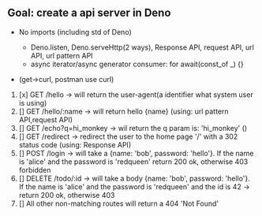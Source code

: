 ## Goal: create a api server in Deno

- No imports (including std of Deno)
    - Deno.listen, Deno.serveHttp(2 ways), Response API, request API, url API, url pattern API
    - async iterator/async generator consumer: for await(const_of _) {}

- (get->curl, postman use curl)

1. [x] GET /hello -> will return the user-agent(a identifier what system user is using)
2. [] GET /hello/:name -> will return hello {name} (using: url pattern API,request API)
3. [] GET /echo?q=hi_monkey -> wil return the q param is: 'hi_monkey' ()
4. [] GET /redirect -> redirect the user to the home page '/' with a 302 status code (using: Response API)
5. [] POST /login -> will take a {name: 'bob', password: 'hello'}.
        If the name is 'alice' and the password is 'redqueen' return 200 ok, otherwise 403 forbidden
6. [] DELETE /todo/:id -> will take a body {name: 'bob', password: 'hello'}.
        If the name is 'alice' and the password is 'redqueen' and the id is 42 -> return 200 ok, otherwise 403
7. [] All other non-matching routes will return a 404 'Not Found'